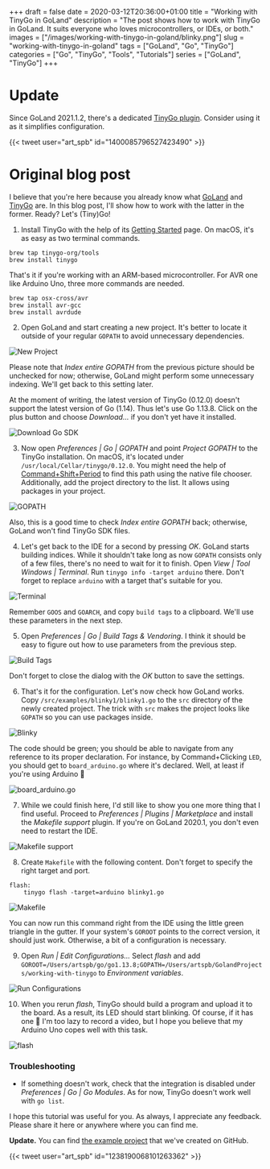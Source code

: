 +++ 
draft = false
date = 2020-03-12T20:36:00+01:00
title = "Working with TinyGo in GoLand"
description = "The post shows how to work with TinyGo in GoLand. It suits everyone who loves microcontrollers, or IDEs, or both."
images = ["/images/working-with-tinygo-in-goland/blinky.png"]
slug = "working-with-tinygo-in-goland" 
tags = ["GoLand", "Go", "TinyGo"]
categories = ["Go", "TinyGo", "Tools", "Tutorials"]
series = ["GoLand", "TinyGo"]
+++

# Update

Since GoLand 2021.1.2, there's a dedicated [TinyGo plugin](https://blog.jetbrains.com/go/2021/06/02/tinygo-for-tiny-applications-discover-a-new-plugin-for-goland/). Consider using it as it simplifies configuration.

{{< tweet user="art_spb" id="1400085796527423490" >}}

# Original blog post

I believe that you're here because you already know what [GoLand](https://www.jetbrains.com/go/) and [TinyGo](https://tinygo.org/) are. In this blog post, I'll show how to work with the latter in the former. Ready? Let's (Tiny)Go!

1. Install TinyGo with the help of its [Getting Started](https://tinygo.org/getting-started/) page. On macOS, it's as easy as two terminal commands.

```
brew tap tinygo-org/tools
brew install tinygo
```

That's it if you're working with an ARM-based microcontroller. For AVR one like Arduino Uno, three more commands are needed.

```
brew tap osx-cross/avr
brew install avr-gcc
brew install avrdude
```

2. Open GoLand and start creating a new project. It's better to locate it outside of your regular `GOPATH` to avoid unnecessary dependencies.

![New Project](/images/working-with-tinygo-in-goland/new-project.png)

Please note that _Index entire GOPATH_ from the previous picture should be unchecked for now; otherwise, GoLand might perform some unnecessary indexing. We'll get back to this setting later.

At the moment of writing, the latest version of TinyGo (0.12.0) doesn't support the latest version of Go (1.14). Thus let's use Go 1.13.8. Click on the plus button and choose _Download..._ if you don't yet have it installed.

![Download Go SDK](/images/working-with-tinygo-in-goland/download-go-sdk.png)

3. Now open _Preferences | Go | GOPATH_ and point _Project GOPATH_ to the TinyGo installation. On macOS, it's located under `/usr/local/Cellar/tinygo/0.12.0`. You might need the help of [Command+Shift+Period](https://osxdaily.com/2011/03/01/show-hidden-files-in-mac-os-x-dialog-boxes-with-commandshiftperiod/) to find this path using the native file chooser. Additionally, add the project directory to the list. It allows using packages in your project.

![GOPATH](/images/working-with-tinygo-in-goland/gopath.png)

Also, this is a good time to check _Index entire GOPATH_ back; otherwise, GoLand won't find TinyGo SDK files. 

4. Let's get back to the IDE for a second by pressing _OK_. GoLand starts building indices. While it shouldn't take long as now `GOPATH` consists only of a few files, there's no need to wait for it to finish. Open _View | Tool Windows | Terminal_. Run `tinygo info -target arduino` there. Don't forget to replace `arduino` with a target that's suitable for you.

![Terminal](/images/working-with-tinygo-in-goland/terminal.png)

Remember `GOOS` and `GOARCH`, and copy `build tags` to a clipboard. We'll use these parameters in the next step.

5. Open _Preferences | Go | Build Tags & Vendoring_. I think it should be easy to figure out how to use parameters from the previous step.

![Build Tags](/images/working-with-tinygo-in-goland/build-tags.png)

Don't forget to close the dialog with the _OK_ button to save the settings.

6. That's it for the configuration. Let's now check how GoLand works. Copy `/src/examples/blinky1/blinky1.go` to the `src` directory of the newly created project. The trick with `src` makes the project looks like `GOPATH` so you can use packages inside.

![Blinky](/images/working-with-tinygo-in-goland/blinky.png)

The code should be green; you should be able to navigate from any reference to its proper declaration. For instance, by Command+Clicking `LED`, you should get to `board_arduino.go` where it's declared. Well, at least if you're using Arduino 🙂

![board_arduino.go](/images/working-with-tinygo-in-goland/board-arduino.png)

7. While we could finish here, I'd still like to show you one more thing that I find useful. Proceed to _Preferences | Plugins | Marketplace_ and install the _Makefile support_ plugin. If you're on GoLand 2020.1, you don't even need to restart the IDE.

![Makefile support](/images/working-with-tinygo-in-goland/makefile-support.png)

8. Create `Makefile` with the following content. Don't forget to specify the right target and port.

```
flash:
	tinygo flash -target=arduino blinky1.go
```

![Makefile](/images/working-with-tinygo-in-goland/makefile.png)

You can now run this command right from the IDE using the little green triangle in the gutter. If your system's `GOROOT` points to the correct version, it should just work. Otherwise, a bit of a configuration is necessary. 

9. Open _Run | Edit Configurations..._ Select _flash_ and add `GOROOT=/Users/artspb/go/go1.13.8;GOPATH=/Users/artspb/GolandProjects/working-with-tinygo` to _Environment variables_.

![Run Configurations](/images/working-with-tinygo-in-goland/run-configurations.png)

10. When you rerun _flash_, TinyGo should build a program and upload it to the board. As a result, its LED should start blinking. Of course, if it has one 🙂 I'm too lazy to record a video, but I hope you believe that my Arduino Uno copes well with this task.

![flash](/images/working-with-tinygo-in-goland/flash.png) 

### Troubleshooting

* If something doesn't work, check that the integration is disabled under _Preferences | Go | Go Modules_. As for now, TinyGo doesn't work well with `go list`. 

I hope this tutorial was useful for you. As always, I appreciate any feedback. Please share it here or anywhere where you can find me.

**Update.** You can find [the example project](https://github.com/artspb/working-with-tinygo) that we've created on GitHub.

{{< tweet user="art_spb" id="1238190068101263362" >}}
